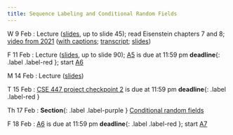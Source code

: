 ```yaml
---
title: Sequence Labeling and Conditional Random Fields
---
```


W 9 Feb
: Lecture ([slides](../assets/slides/crf.pdf), up to slide 45); read Eisenstein chapters 7 and 8;  [video from 2021](https://drive.google.com/file/d/1NeLhUxWBBbUSeC5oyz0krxppzlG_OB5V/view?usp=sharing) ([with captions](https://drive.google.com/file/d/1uyoeC80ynsVmXjEl2hFZZDWQWHXI8kjF/view?usp=sharing); [transcript](https://drive.google.com/file/d/1G3Ox7tIrjQN9LEV4VX2UL3-lp1VSMANI/view?usp=sharing); [slides](https://drive.google.com/file/d/1eH4OzFMStk1svUZM-8Iiyssb0kOsDrBb/view?usp=sharing)) 

F 11 Feb
: Lecture ([slides](../assets/slides/crf.pdf), up to slide 90); [A5](../assets/docs/A5.pdf) is due at 11:59 pm **deadline**{: .label .label-red }; start [A6](../assets/docs/A6.pdf)

M 14 Feb
: Lecture ([slides](../assets/slides/crf.pdf))


T 15 Feb
: [CSE 447 project checkpoint 2](../assets/docs/project-447.pdf) is due at 11:59 pm  **deadline**{: .label .label-red }

Th 17 Feb
: **Section**{: .label .label-purple } [Conditional random fields](../assets/slides/Section_7.pdf)

F 18 Feb
: [A6](../assets/docs/A6.pdf) is due at 11:59 pm **deadline**{: .label .label-red }; start [A7](../assets/docs/A7.pdf) 

